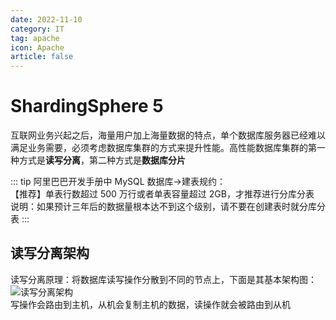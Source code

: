 ```yaml
---
date: 2022-11-10
category: IT
tag: apache
icon: Apache
article: false
---
```


# ShardingSphere 5

互联网业务兴起之后，海量用户加上海量数据的特点，单个数据库服务器已经难以满足业务需要，必须考虑数据库集群的方式来提升性能。高性能数据库集群的第一种方式是**读写分离**，第二种方式是**数据库分片**
<!-- more -->

::: tip
阿里巴巴开发手册中 MySQL 数据库->建表规约：  
【推荐】单表行数超过 500 万行或者单表容量超过 2GB，才推荐进行分库分表  
说明：如果预计三年后的数据量根本达不到这个级别，请不要在创建表时就分库分表
:::

## 读写分离架构

读写分离原理：将数据库读写操作分散到不同的节点上，下面是其基本架构图：  
![读写分离架构](https://img.sherry4869.com/IT/Apache/ShardingSphere/07B2375D-A7BA-9867-ED52-051D52F2ABBE.jpg)  
写操作会路由到主机，从机会复制主机的数据，读操作就会被路由到从机